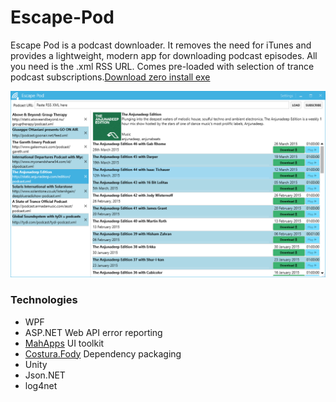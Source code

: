 # Escape-Pod

Escape Pod is a podcast downloader. It removes the need for iTunes and provides a lightweight, modern app for downloading podcast episodes. All you need is the .xml RSS URL. Comes pre-loaded with selection of trance podcast subscriptions.[Download zero install exe](EscapePod/bin/EscapePod.exe?raw=true)

![screenshot](EscapePod/img/screenshot.png)

### Technologies

- WPF
- ASP.NET Web API error reporting
- [MahApps](http://mahapps.com/) UI toolkit
- [Costura.Fody](https://github.com/Fody/Costura) Dependency packaging
- Unity
- Json.NET
- log4net
